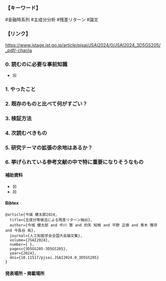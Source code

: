 ### 【キーワード】
#金融時系列 #主成分分析 #残差リターン #論文

### 【リンク】
https://www.jstage.jst.go.jp/article/pjsai/JSAI2024/0/JSAI2024_3D5GS205/_pdf/-char/ja

### 0. 読むのに必要な事前知識
- [x] 



### 1. やったこと


### 2. 既存のものと比べて何がすごい？


### 3. 検証方法


### 4. 次読むべきもの


### 5. 研究テーマの拡張の余地はあるか？


### 6. 挙げられている参考文献の中で特に重要になりそうなもの


#### 補助資料
- [x] 
- [x] 

#### Bibtex
```
@article{今城 健太郎2024,
  title={主成分等価法による残差リターン抽出},
  author={今城 健太郎 and 中川 慧 and 的矢 知樹 and 平野 正徳 and 青木 雅奈 and 今長谷 拓},
  journal={人工知能学会全国大会論文集},
  volume={JSAI2024},
  number={ },
  pages={3D5GS205-3D5GS205},
  year={2024},
  doi={10.11517/pjsai.JSAI2024.0_3D5GS205}
}
```

#### 発表場所・掲載場所
